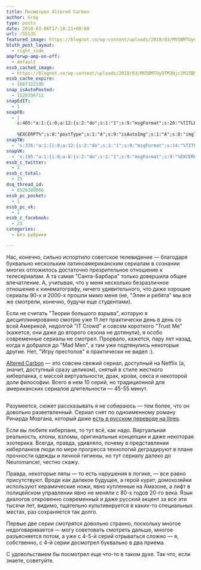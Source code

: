 ```yaml
---
title: Посмотрел Altered Carbon
author: Gray
type: posts
date: 2018-03-06T17:18:21+00:00
url: /55135
featured_image: https://blognot.co/wp-content/uploads/2018/03/MV5BMTUyOTM3Njc1M15BMl5BanBnXkFtZTgwNjE4MjE2NDM@._V1_SX1500_CR001500999_AL_.jpg
bluth_post_layout:
  - right_side
ampforwp-amp-on-off:
  - default
essb_cached_image:
  - https://blognot.co/wp-content/uploads/2018/03/MV5BMTUyOTM3Njc1M15BMl5BanBnXkFtZTgwNjE4MjE2NDM@._V1_SX1500_CR001500999_AL_.jpg
essb_cache_expire:
  - 1607322196
snap_isAutoPosted:
  - 1520356711
snapEdIT:
  - 1
snapFB:
  - |
    s:405:"a:1:{i:0;a:12:{s:2:"do";s:1:"1";s:9:"msgFormat";s:20:"%TITLE%
    
    %EXCERPT%";s:8:"postType";s:1:"A";s:9:"isAutoImg";s:1:"A";s:8:"imgToUse";s:0:"";s:9:"isAutoURL";s:1:"A";s:8:"urlToUse";s:0:"";s:4:"doFB";i:0;s:8:"isPosted";s:1:"1";s:4:"pgID";s:32:"133222213376133_1842023739162630";s:7:"postURL";s:62:"http://www.facebook.com/133222213376133/posts/1842023739162630";s:5:"pDate";s:19:"2018-03-06 17:18:29";}}";
snapTW:
  - 's:376:"a:1:{i:0;a:12:{s:2:"do";s:1:"1";s:9:"msgFormat";s:14:"%TITLE%  %URL%";s:8:"attchImg";s:1:"1";s:9:"isAutoImg";s:1:"A";s:8:"imgToUse";s:0:"";s:9:"isAutoURL";s:1:"A";s:8:"urlToUse";s:0:"";s:4:"doTW";i:0;s:8:"isPosted";s:1:"1";s:4:"pgID";s:18:"971072545263890433";s:7:"postURL";s:53:"https://twitter.com/gray_ru/status/971072545263890433";s:5:"pDate";s:19:"2018-03-06 17:18:31";}}";'
snapVK:
  - 's:195:"a:1:{i:0;a:8:{s:2:"do";s:1:"1";s:9:"msgFormat";s:9:"%EXCERPT%";s:8:"postType";s:1:"I";s:9:"isAutoImg";s:1:"A";s:8:"imgToUse";s:0:"";s:9:"isAutoURL";s:1:"A";s:8:"urlToUse";s:0:"";s:4:"doVK";i:0;}}";'
essb_c_twitter:
  - 2
essb_c_total:
  - 25
dsq_thread_id:
  - 6526389066
essb_pc_pocket:
  - 1
essb_pc_vk:
  - 1
essb_c_facebook:
  - 23
categories:
  - Без рубрики

---
```








Нас, конечно, сильно испортило советское телевидение — благодаря буквально нескольким латиноамериканским сериалам в сознании многих отложилось достаточно презрительное отношение к телесериалам. А та самая "Санта-Барбара" только довершила общее впечатление. А, учитывая, что у меня несколько безразличное отношение к кинематографу, ничего удивительного, что даже хорошие сериалы 90-х и 2000-х прошли мимо меня (не, "Элен и ребята" мы все же смотрели, конечно, будучи еще студентами).

Если не считать "Теории большого взрыва", которую я дисциплинированно смотрю уже 11 лет практически день в день со всей Америкой, недолгой "IT Crowd" и совсем короткого "Trust Me" (кажется, они даже до второго сезона не дотянули), я особо современные сериалы не смотрел. Прорвало, кажется, пару лет назад, когда я добрался до "Mad Men", а там уже подтянулись некоторые другие. Нет, "Игру престолов" я практически не видел :).

[Altered Carbon][1] — это совсем свежий сериал, доступный на Netflix (а, значит, доступный сразу целиком), снятый в стиле жесткого киберпанка, с массой виртуальности, драк, крови, секса и некоторой доли философии. Всего в нем 10 серий, но традиционной для американских сериалов длительности — 45-55 минут.<section class="wp-block-cover-image aligncenter" style="background-image:url(https://blognot.co/wp-content/uploads/2018/03/MV5BMTUyOTM3Njc1M15BMl5BanBnXkFtZTgwNjE4MjE2NDM@.\_V1\_SX1500\_CR001500999\_AL_.jpg)"> 

## </section> 

Разумеется, сюжет рассказывать я не собираюсь — тем более, что он довольно разветвленный. Сериал снят по одноименному роману Ричарда Моргана, который даже [есть в русском переводе на litres][2].

Если вы любите киберпанк, то тут всё, как надо. Виртуальная реальность, клоны, взломы, оригинальные концепции и даже некоторая эзотерика. Всегда, правда, удивляло, почему в представлении киберпанков люди по мере прогресса технологий деградируют в плане прочности одежды и личной гигиены, но тут сериалу далеко до Neuromancer, честно скажу.

Правда, некоторые ляпы — то есть нарушения в логике, — все равно присутствуют. Вроде как далекое будущее, а герой курит, домохозяйки используют керамические ножи, явно купленные на Амазоне, а лифт в полицейском управлении явно не меняли с 80-х годов 20-го века. Язык диалогов откровенно современный и даже русский акцент за все эти тысячи лет, видимо, тщательно культивируется в каких-то специальных местах, раз сохраняется так долго.

Первые две серии смотрятся довольно странно, поскольку многое недоговаривается — могу советовать смотреть дальше, многое разъясняется потом, а уже с 4-5-й серий отрываться сложно — я, собственно, с 4-й серии досмотрел буквально в два приема.

С удовольствием бы посмотрел еще что-то в таком духе. Так что, если знаете, советуйте.

 [1]: https://www.netflix.com/title/80097140
 [2]: https://www.litres.ru/richard-morgan-2/vidoizmenennyy-uglerod/?lfrom=185352